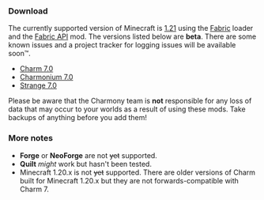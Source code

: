 ### Download

The currently supported version of Minecraft is [1.21](https://minecraft.wiki/w/Java_Edition_1.21) using the [Fabric](https://fabricmc.net/) loader and the [Fabric API](https://modrinth.com/mod/fabric-api/) mod. The versions listed below are **beta**. There are some known issues and a project tracker for logging issues will be available soon&trade;.

- [Charm 7.0](https://charmony.work/files/charm-fabric-CHARM_VERSION)
- [Charmonium 7.0](https://charmony.work/files/charmonium-fabric-CHARMONIUM_VERSION)
- [Strange 7.0](https://charmony.work/files/strange-fabric-STRANGE_VERSION)

Please be aware that the Charmony team is **not** responsible for any loss of data that may occur to your worlds as a result of using these mods. Take backups of anything before you add them!

### More notes

- **Forge** or **NeoForge** are not ~~yet~~ supported.
- **Quilt** *might* work but hasn't been tested.
- Minecraft 1.20.x is not ~~yet~~ supported. There are older versions of Charm built for Minecraft 1.20.x but they are not forwards-compatible with Charm 7.
